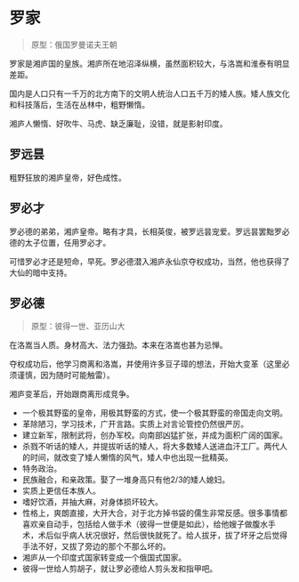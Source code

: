 # 罗家

> 原型：俄国罗曼诺夫王朝

罗家是湘庐国的皇族。湘庐所在地沼泽纵横，虽然面积较大，与洛嵩和淮泰有明显差距。

国内是人口只有一千万的北方南下的文明人统治人口五千万的矮人族。矮人族文化和科技落后，生活在丛林中，粗野懒惰。

湘庐人懒惰、好吹牛、马虎、缺乏廉耻，没错，就是影射印度。

## 罗远昙

粗野狂放的湘庐皇帝，好色成性。

## 罗必才

罗必德的弟弟，湘庐皇帝。略有才具，长相英俊，被罗远昙宠爱。罗远昙罢黜罗必德的太子位置，任用罗必才。

可惜罗必才还是短命，早死。罗必德潜入湘庐永仙京夺权成功，当然，他也获得了大仙的暗中支持。

## 罗必德

> 原型：彼得一世、亚历山大

在洛嵩当人质。身材高大、法力强劲。本来在洛嵩也甚为忌惮。

夺权成功后，他学习商离和洛嵩，并使用许多豆子璋的想法，开始大变革（这里必须谨慎，因为随时可能触雷）。

湘庐变革后，开始跟商离形成竞争。

* 一个极其野蛮的皇帝，用极其野蛮的方式，使一个极其野蛮的帝国走向文明。
* 革除陋习，学习技术，广开言路。实质上对言论管控仍然很严厉。
* 建立新军，限制武将，创办军校。向南部凶猛扩张，并成为面积广阔的国家。
* 杀戮不听话的矮人，并提拔听话的矮人，将大多数矮人送进血汗工厂。两代人的时间，就改变了矮人懒惰的风气，矮人中也出现一批精英。
* 特务政治。
* 民族融合，和亲政策。娶了一堆身高只有他2/3的矮人媳妇。
* 实质上更信任本族人。
* 嗜好饮酒，并抽大麻，对身体损坏较大。
* 性格上，爽朗直接，大开大合，对于北方掉书袋的儒生非常反感。很多事情都喜欢亲自动手，包括给人做手术（彼得一世便是如此），给他嫂子做腹水手术，术后似乎病人状况很好，然后很快就死了。给人拔牙，拔了坏牙之后觉得手法不好，又拔了旁边的那个不那么坏的。
* 湘庐从一个印度式国家转变成一个俄国式国家。
* 彼得一世给人剪胡子，就让罗必德给人剪头发和指甲吧。